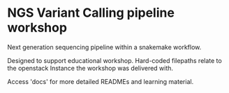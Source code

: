 # NGS Variant Calling pipeline workshop
Next generation sequencing pipeline within a snakemake workflow.

Designed to support educational workshop. Hard-coded filepaths relate to the openstack Instance the workshop was delivered with.

Access 'docs' for more detailed READMEs and learning material.
